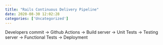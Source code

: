 ```yaml
---
title: "Rails Continuous Delivery Pipeline"
date: 2020-08-30 12:02:28
categories: ['Uncategorized']
---
```


<!-- wp:paragraph -->
<p>Developers commit -> Github Actions -> Build server -> Unit Tests -> Testing server -> Functional Tests -> Deployment</p>
<!-- /wp:paragraph -->
